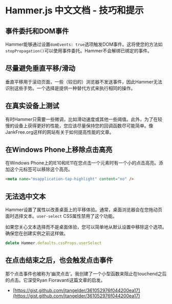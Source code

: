 # Hammer.js 中文文档 - 技巧和提示

## 事件委托和DOM事件

Hammer能够通过设置`domEvents: true`选项触发DOM事件。这将使您的方法如`stopPropagation()`可以使用事件委托。Hammer不会解绑已绑定的事件。

## 尽量避免垂直平移/滑动

垂直平移用于滚动页面，一些（较旧的）浏览器不发送事件，因此Hammer无法识别这些手势。一个选择是提供一种替代方式来执行相同的操作。

## 在真实设备上测试

有时Hammer只需要一些微调，比如滑动速度或其他一些阈值。此外，为了在较慢的设备上获得更好的性能，您应该尽量保持您的回调函数尽可能简单。像JankFree.org这样的网站有关于如何提高性能的文章。

## 在Windows Phone上移除点击高亮

在Windows Phone上的IE10和IE11在您点击一个元素时有一个小的点击高亮。添加这个元标签可以移除这个高亮。

```html
<meta name="msapplication-tap-highlight" content="no" />
```

## 无法选中文本

Hammer设置了属性以改善桌面上的平移体验。通常，桌面浏览器会在您拖动页面时选择文本。`user-select` CSS属性禁用了这个功能。

如果您关心文本选择而不是桌面体验，您可以简单地从默认设置中移除这个选项。确保您在创建实例之前这样做。

```javascript
delete Hammer.defaults.cssProps.userSelect
```

## 在点击结束之后，也会触发点击事件

那个点击事件也被称为‘幽灵点击’。我创建了一个小型函数来阻止在touchend之后的点击。它深受Ryan Fioravanti这篇文章的启发。

- [https://gist.github.com/jtangelder/361052976f044200ea17](https://gist.github.com/jtangelder/361052976f044200ea17)
